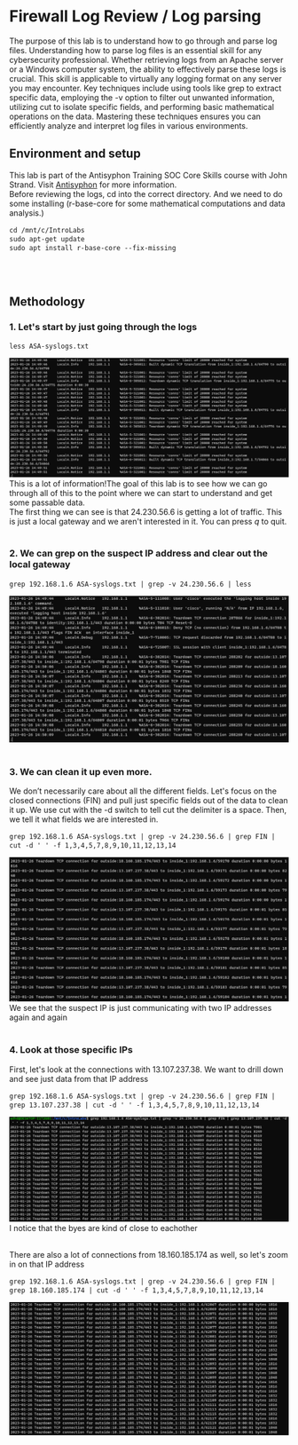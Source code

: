 # Firewall Log Review / Log parsing
The purpose of this lab is to understand how to go through and parse log files. Understanding how to parse log files is an essential skill for any cybersecurity professional. Whether retrieving logs from an Apache server or a Windows computer system, the ability to effectively parse these logs is crucial. This skill is applicable to virtually any logging format on any server you may encounter. Key techniques include using tools like grep to extract specific data, employing the -v option to filter out unwanted information, utilizing cut to isolate specific fields, and performing basic mathematical operations on the data. Mastering these techniques ensures you can efficiently analyze and interpret log files in various environments.

## Environment and setup
This lab is part of the Antisyphon Training SOC Core Skills course with John Strand. Visit [Antisyphon](https://www.antisyphontraining.com/) for more information.
<br>
Before reviewing the logs, cd into the correct directory. And we need to do some installing (r-base-core for some mathematical computations and data analysis.)
```
cd /mnt/c/IntroLabs
sudo apt-get update
sudo apt install r-base-core --fix-missing
```
<br>
<br>

## Methodology
### 1. Let's start by just going through the logs
```
less ASA-syslogs.txt
```
![ASAlogs](https://github.com/trixiahorner/firewall_log_review/blob/main/images/F1.png?raw=true)
<br>
This is a lot of information!The goal of this lab is to see how we can go through all of this to the point where we can start to understand and get some passable data. 
<br>
The first thing we can see is that 24.230.56.6 is getting a lot of traffic. This is just a local gateway and we aren't interested in it. You can press *q* to quit.
<br>
<br>

### 2. We can grep on the suspect IP address and clear out the local gateway
```
grep 192.168.1.6 ASA-syslogs.txt | grep -v 24.230.56.6 | less
```
![grep](https://github.com/trixiahorner/firewall_log_review/blob/main/images/F2.png?raw=true)
<br>
<br>

### 3. We can clean it up even more.
We don’t necessarily care about all the different fields. Let's focus on the closed connections (FIN) and pull just specific fields out of the data to clean it up. We use cut with the -d switch to tell cut the delimiter is a space. Then, we tell it what fields we are interested in.
```
grep 192.168.1.6 ASA-syslogs.txt | grep -v 24.230.56.6 | grep FIN | cut -d ' ' -f 1,3,4,5,7,8,9,10,11,12,13,14
```
![grepFIN](https://github.com/trixiahorner/firewall_log_review/blob/main/images/F3.png?raw=true)
<br>
We see that the suspect IP is just communicating with two IP addresses again and again
<br>
<br>

### 4. Look at those specific IPs
First, let's look at the connections with 13.107.237.38. We want to drill down and see just data from that IP address
```
grep 192.168.1.6 ASA-syslogs.txt | grep -v 24.230.56.6 | grep FIN | grep 13.107.237.38 | cut -d ' ' -f 1,3,4,5,7,8,9,10,11,12,13,14
```
![IP1](https://github.com/trixiahorner/firewall_log_review/blob/main/images/F4.png?raw=true)
<br>
I notice that the byes are kind of close to eachother
<br>
<br>

There are also a lot of connections from 18.160.185.174 as well, so let's zoom in on that IP address
```
grep 192.168.1.6 ASA-syslogs.txt | grep -v 24.230.56.6 | grep FIN | grep 18.160.185.174 | cut -d ' ' -f 1,3,4,5,7,8,9,10,11,12,13,14
```
![IP1](https://github.com/trixiahorner/firewall_log_review/blob/main/images/F5.png?raw=true)
